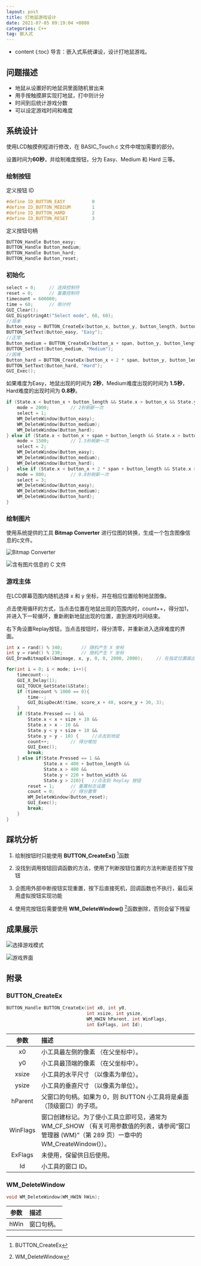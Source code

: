 ```yaml
---
layout: post
title: 打地鼠游戏设计
date: 2021-07-05 09:19:04 +0800
categories: C++
tag: 嵌入式
---
```


* content
{:toc}
导言：嵌入式系统课设，设计打地鼠游戏。

## 问题描述

- 地鼠从设置好的地鼠洞里面随机冒出来
- 用手按触摸屏实现打地鼠，打中则计分
- 时间到后统计游戏分数
- 可以设定游戏时间和难度



## 系统设计

使用LCD触摸例程进行修改，在 BASIC_Touch.c 文件中增加需要的部分。

设置时间为**60秒**，并绘制难度按钮，分为 Easy、Medium 和 Hard 三等。

### 绘制按钮

定义按钮 ID

```c++
#define ID_BUTTON_EASY        	0
#define ID_BUTTON_MEDIUM        1
#define ID_BUTTON_HARD        	2
#define ID_BUTTON_RESET        	3
```

定义按钮句柄

```c++
BUTTON_Handle Button_easy;
BUTTON_Handle Button_medium;
BUTTON_Handle Button_hard;
BUTTON_Handle Button_reset;
```

### 初始化

```c++
select = 0;		// 选择控制符
reset = 0;		// 重置控制符
timecount = 600000;
time = 60;		// 倒计时
GUI_Clear();
GUI_DispStringAt("Select mode", 60, 60);
//简单
Button_easy = BUTTON_CreateEx(button_x, button_y, button_length, button_width, 0, WM_CF_SHOW, 0, ID_BUTTON_EASY);
BUTTON_SetText(Button_easy, "Easy");
//正常
Button_medium = BUTTON_CreateEx(button_x + span, button_y, button_length, button_width, 0, WM_CF_SHOW, 0, ID_BUTTON_MEDIUM);
BUTTON_SetText(Button_medium, "Medium");
//困难
Button_hard = BUTTON_CreateEx(button_x + 2 * span, button_y, button_length, button_width, 0, WM_CF_SHOW, 0, ID_BUTTON_HARD);
BUTTON_SetText(Button_hard, "Hard");
GUI_Exec();
```

如果难度为Easy，地鼠出现的时间为 **2秒**，Medium难度出现的时间为 **1.5秒**，Hard难度的出现时间为 **0.8秒**。

```c++
if (State.x < button_x + button_length && State.x > button_x && State.y < button_y + button_width && State.y > button_y) {
    mode = 2000;		// 2秒刷新一次
    select = 1;
    WM_DeleteWindow(Button_easy);
    WM_DeleteWindow(Button_medium);
    WM_DeleteWindow(Button_hard);
} else if (State.x < button_x + span + button_length && State.x > button_x + span && State.y < button_y + button_width && State.y > button_y){
    mode = 1500;		// 1.5秒刷新一次
    select = 2;
    WM_DeleteWindow(Button_easy);
    WM_DeleteWindow(Button_medium);
    WM_DeleteWindow(Button_hard);
}	else if (State.x < button_x + 2 * span + button_length && State.x > button_x + 2 * span && State.y < button_y + button_width && State.y > button_y){
    mode = 800;			// 0.8秒刷新一次
    select = 3;
    WM_DeleteWindow(Button_easy);
    WM_DeleteWindow(Button_medium);
    WM_DeleteWindow(Button_hard);
}
```

### 绘制图片

使用系统提供的工具 **Bitmap Converter** 进行位图的转换，生成一个包含图像信息的c文件。

![Bitmap Converter](https://i.loli.net/2021/07/05/azhiZu8LCbNGWId.png)

![含有图片信息的 C 文件](https://i.loli.net/2021/07/05/8jzaOpHmfb31dLN.png)

### 游戏主体

在LCD屏幕范围内随机选择 x 和 y 坐标，并在相应位置绘制地鼠图像。

点击使用循环的方式，当点击位置在地鼠出现的范围内时，count++，得分加1，并进入下一轮循环，重新刷新地鼠出现的位置，直到游戏时间结束。

右下角设置Replay按钮，当点击按钮时，得分清零，并重新进入选择难度的界面。

```c++
int x = rand() % 340;		// 随机产生 X 坐标
int y = rand() % 230;		// 随机产生 Y 坐标
GUI_DrawBitmapEx(&bmimage, x, y, 0, 0, 2000, 2000);		// 在指定位置画出图像

for(int i = 0; i < mode; i++){
    timecount--;
    GUI_X_Delay(1);
    GUI_TOUCH_GetState(&State);
    if (timecount % 1000 == 0){
        time--;
        GUI_DispDecAt(time, score_x + 40, score_y + 30, 3);
    }
    if (State.Pressed == 1 && 
        State.x < x + size + 10 && 
        State.x > x - 10 &&
        State.y < y + size + 10 && 
        State.y > y - 10) {		//点击到地鼠
        count++;		// 得分增加
        GUI_Exec();
        break;
    } else if(State.Pressed == 1 &&
              State.x < 400 + button_length && 
              State.x > 400 &&
              State.y < 220 + button_width && 
              State.y > 220){	//点击到 Replay 按钮
        reset = 1;		// 重置标志设置
        count = 0;		// 得分置零
        WM_DeleteWindow(Button_reset);
        GUI_Exec();
        break;
    }
}
```



## 踩坑分析

1. 绘制按钮时只能使用 **BUTTON_CreateEx()** [^1]函数

2. 没找到调用按钮回调函数的方法，使用了判断按钮位置的方法判断是否按下按钮

3. 企图用外部中断按钮实现重置，按下后直接死机，回调函数也不执行，最后采用虚拟按钮实现功能

4. 使用完按钮后需要使用 **WM_DeleteWindow()** [^2]函数删除，否则会留下残留

   

## 成果展示

![选择游戏模式](https://i.loli.net/2021/07/05/nb1S4AT7RLF9H3l.png)

![游戏界面](https://i.loli.net/2021/07/05/1ECxo2OgBm3ykJ7.png)



## 附录

[^1]: BUTTON_CreateEx

### BUTTON_CreateEx

```c++
BUTTON_Handle BUTTON_CreateEx(int x0, int y0,
                              int xsize, int ysize,
                              WM_HWIN hParent, int WinFlags,
                              int ExFlags, int Id);
```



| **参数** | **描述**                                                     |
| :------: | :----------------------------------------------------------- |
|    x0    | 小工具最左侧的像素 （在父坐标中）。                          |
|    y0    | 小工具最顶端的像素 （在父坐标中）。                          |
|  xsize   | 小工具的水平尺寸 （以像素为单位）。                          |
|  ysize   | 小工具的垂直尺寸 （以像素为单位）。                          |
| hParent  | 父窗口的句柄。如果为 0，则 BUTTON 小工具将是桌面 （顶级窗口）的子项。 |
| WinFlags | 窗口创建标记。为了使小工具立即可见，通常为 WM_CF_SHOW （有关可用参数值的列表，请参阅“窗口管理器 (WM)”（第 289 页）一章中的 WM_CreateWindow()）。 |
| ExFlags  | 未使用，保留供日后使用。                                     |
|    Id    | 小工具的窗口 ID。                                            |

[^2]: WM_DeleteWindow

### WM_DeleteWindow

```c++
void WM_DeleteWindow(WM_HWIN hWin);
```



| **参数** | 描述       |
| :------: | :--------- |
|   hWin   | 窗口句柄。 |

